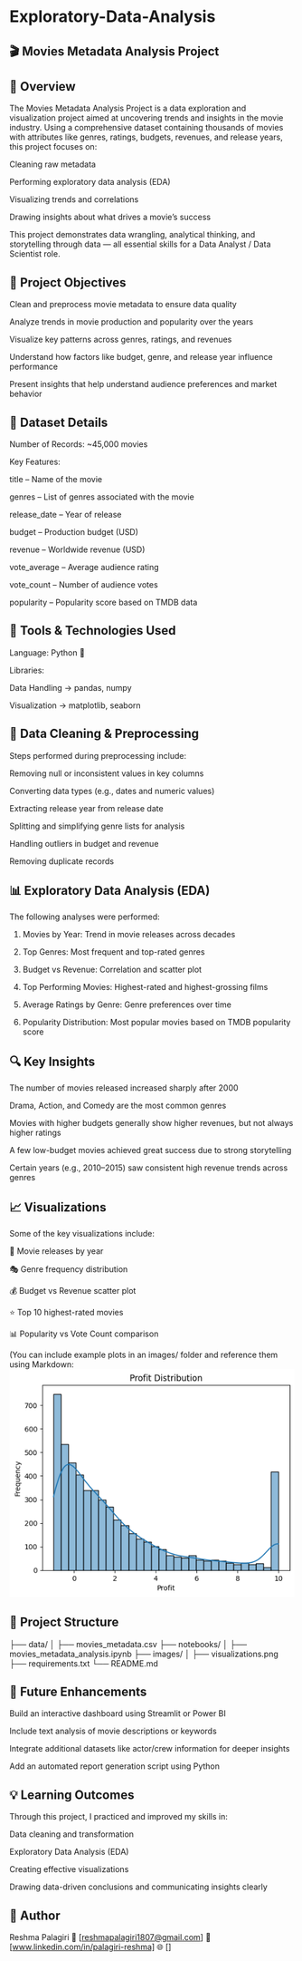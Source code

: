 # Exploratory-Data-Analysis

## 🎬 Movies Metadata Analysis Project

## 📖 Overview

The Movies Metadata Analysis Project is a data exploration and visualization project aimed at uncovering trends and insights in the movie industry.
Using a comprehensive dataset containing thousands of movies with attributes like genres, ratings, budgets, revenues, and release years, this project focuses on:

Cleaning raw metadata

Performing exploratory data analysis (EDA)

Visualizing trends and correlations

Drawing insights about what drives a movie’s success


This project demonstrates data wrangling, analytical thinking, and storytelling through data — all essential skills for a Data Analyst / Data Scientist role.


## 🎯 Project Objectives

Clean and preprocess movie metadata to ensure data quality

Analyze trends in movie production and popularity over the years

Visualize key patterns across genres, ratings, and revenues

Understand how factors like budget, genre, and release year influence performance

Present insights that help understand audience preferences and market behavior


## 🧩 Dataset Details

Number of Records: ~45,000 movies

Key Features:

title – Name of the movie

genres – List of genres associated with the movie

release_date – Year of release

budget – Production budget (USD)

revenue – Worldwide revenue (USD)

vote_average – Average audience rating

vote_count – Number of audience votes

popularity – Popularity score based on TMDB data


## 🧠 Tools & Technologies Used

Language: Python 🐍

Libraries:

Data Handling → pandas, numpy

Visualization → matplotlib, seaborn


## 🧹 Data Cleaning & Preprocessing

Steps performed during preprocessing include:

Removing null or inconsistent values in key columns

Converting data types (e.g., dates and numeric values)

Extracting release year from release date

Splitting and simplifying genre lists for analysis

Handling outliers in budget and revenue

Removing duplicate records


## 📊 Exploratory Data Analysis (EDA)

The following analyses were performed:

1. Movies by Year: Trend in movie releases across decades


2. Top Genres: Most frequent and top-rated genres


3. Budget vs Revenue: Correlation and scatter plot


4. Top Performing Movies: Highest-rated and highest-grossing films


5. Average Ratings by Genre: Genre preferences over time


6. Popularity Distribution: Most popular movies based on TMDB popularity score


## 🔍 Key Insights

The number of movies released increased sharply after 2000

Drama, Action, and Comedy are the most common genres

Movies with higher budgets generally show higher revenues, but not always higher ratings

A few low-budget movies achieved great success due to strong storytelling

Certain years (e.g., 2010–2015) saw consistent high revenue trends across genres


## 📈 Visualizations

Some of the key visualizations include:

📆 Movie releases by year

🎭 Genre frequency distribution

💰 Budget vs Revenue scatter plot

⭐ Top 10 highest-rated movies

📊 Popularity vs Vote Count comparison


(You can include example plots in an images/ folder and reference them using Markdown:
![Genre Distribution](https://github.com/reshmapalagiri-ds/Exploratory-Data-Analysis-on-Movies-Metadata/blob/6d7d73f608b668bec493cb8bcf8d14baba53d125/ss%205.png)


## 📁 Project Structure

├── data/
│   ├── movies_metadata.csv
├── notebooks/
│   ├── movies_metadata_analysis.ipynb
├── images/
│   ├── visualizations.png
├── requirements.txt
└── README.md


## 🚀 Future Enhancements

Build an interactive dashboard using Streamlit or Power BI

Include text analysis of movie descriptions or keywords

Integrate additional datasets like actor/crew information for deeper insights

Add an automated report generation script using Python


## 💡 Learning Outcomes

Through this project, I practiced and improved my skills in:

Data cleaning and transformation

Exploratory Data Analysis (EDA)

Creating effective visualizations

Drawing data-driven conclusions and communicating insights clearly


## 👤 Author

Reshma Palagiri
📧 [reshmapalagiri1807@gmail.com]
💼 [www.linkedin.com/in/palagiri-reshma]
🌐 []



